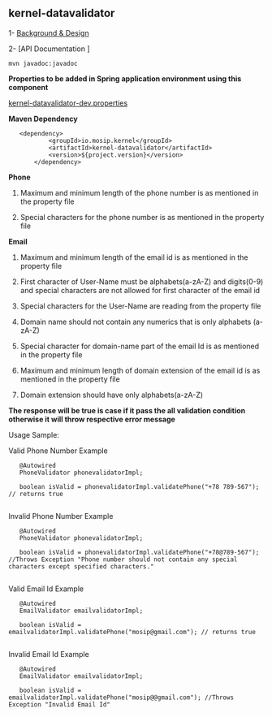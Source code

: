 ## kernel-datavalidator


 1- [Background & Design](../../docs/design/kernel/kernel-datavalidator.md)
 



 2- [API Documentation ]
 
 
 ```
 mvn javadoc:javadoc

 ```
 
 
 **Properties to be added in Spring application environment using this component**

[kernel-datavalidator-dev.properties](../../config/kernel-datavalidator-dev.properties)
 
 
 
 
  **Maven Dependency**
 
 ```
 	<dependency>
			<groupId>io.mosip.kernel</groupId>
			<artifactId>kernel-datavalidator</artifactId>
			<version>${project.version}</version>
		</dependency>

 ```
 


**Phone**

1. Maximum and minimum length of the phone number is as mentioned in the property file

2. Special characters for the phone number is as mentioned in the property file




**Email**

1. Maximum and minimum length of the email id is as mentioned in the property file

2. First character of User-Name must be alphabets(a-zA-Z) and digits(0-9) and special characters are not allowed for first character of the          email id

3. Special characters for the User-Name are reading from the property file

4. Domain name should not contain any numerics that is only alphabets (a-zA-Z)

5. Special character for domain-name part of the email Id is as mentioned in the property file

6. Maximum and minimum length of domain extension of the email id is as mentioned in the property file

7. Domain extension should have only alphabets(a-zA-Z)





**The response will be true is case if it pass the all validation condition otherwise it will throw respective error message**

 
Usage Sample:
 
 Valid Phone Number Example 
 
 ```
	@Autowired
	PhoneValidator phonevalidatorImpl;
	
	boolean isValid = phonevalidatorImpl.validatePhone("+78 789-567"); // returns true
	
 ```
 
 Invalid Phone Number Example 
 
 ```
	@Autowired
	PhoneValidator phonevalidatorImpl;
	
	boolean isValid = phonevalidatorImpl.validatePhone("+78@789-567"); //Throws Exception "Phone number should not contain any special characters except specified characters."
	
```

Valid Email Id Example 
 
 ```
	@Autowired
	EmailValidator emailvalidatorImpl;
	
	boolean isValid = emailvalidatorImpl.validatePhone("mosip@gmail.com"); // returns true
	
 ```
 
Invalid Email Id Example 
 
 ```
	@Autowired
	EmailValidator emailvalidatorImpl;
	
	boolean isValid = emailvalidatorImpl.validatePhone("mosip@@gmail.com"); //Throws Exception "Invalid Email Id"
	
 ```


